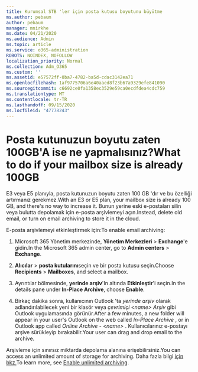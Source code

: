 ```yaml
---
title: Kurumsal STB 'ler için posta kutusu boyutunu büyütme
ms.author: pebaum
author: pebaum
manager: mnirkhe
ms.date: 04/21/2020
ms.audience: Admin
ms.topic: article
ms.service: o365-administration
ROBOTS: NOINDEX, NOFOLLOW
localization_priority: Normal
ms.collection: Adm_O365
ms.custom: ''
ms.assetid: e57572ff-0ba7-4782-ba5d-cdac3142ea71
ms.openlocfilehash: 1af9775706a6e40aaed8f23b67a9329efe841090
ms.sourcegitcommit: c6692ce0fa1358ec3529e59ca0ecdfdea4cdc759
ms.translationtype: MT
ms.contentlocale: tr-TR
ms.lasthandoff: 09/15/2020
ms.locfileid: "47778243"
---
```

# <a name="what-to-do-if-your-mailbox-size-is-already-100gb"></a><span data-ttu-id="8918c-102">Posta kutunuzun boyutu zaten 100GB'A ise ne yapmalısınız?</span><span class="sxs-lookup"><span data-stu-id="8918c-102">What to do if your mailbox size is already 100GB</span></span>

<span data-ttu-id="8918c-103">E3 veya E5 planıyla, posta kutunuzun boyutu zaten 100 GB 'dır ve bu özelliği artırmanız gerekmez.</span><span class="sxs-lookup"><span data-stu-id="8918c-103">With an E3 or E5 plan, your mailbox size is already 100 GB, and there's no way to increase it.</span></span> <span data-ttu-id="8918c-104">Bunun yerine eski e-postaları silin veya bulutta depolamak için e-posta arşivlemeyi açın.</span><span class="sxs-lookup"><span data-stu-id="8918c-104">Instead, delete old email, or turn on email archiving to store it in the cloud.</span></span> 
  
<span data-ttu-id="8918c-105">E-posta arşivlemeyi etkinleştirmek için:</span><span class="sxs-lookup"><span data-stu-id="8918c-105">To enable email archiving:</span></span>
  
1. <span data-ttu-id="8918c-106">Microsoft 365 Yönetim merkezinde, **Yönetim Merkezleri** \> **Exchange**'e gidin.</span><span class="sxs-lookup"><span data-stu-id="8918c-106">In the Microsoft 365 admin center, go to **Admin centers** \> **Exchange**.</span></span> 
    
2. <span data-ttu-id="8918c-107">**Alıcılar** \> **posta kutularını**seçin ve bir posta kutusu seçin.</span><span class="sxs-lookup"><span data-stu-id="8918c-107">Choose **Recipients** \> **Mailboxes**, and select a mailbox.</span></span> 
    
3. <span data-ttu-id="8918c-108">Ayrıntılar bölmesinde, **yerinde arşiv**'In altında **Etkinleştir**'i seçin.</span><span class="sxs-lookup"><span data-stu-id="8918c-108">In the details pane under **In-Place Archive**, choose **Enable**.</span></span> 
    
4. <span data-ttu-id="8918c-109">Birkaç dakika sonra, kullanıcının Outlook 'ta *yerinde arşiv* olarak adlandırılabilecek yeni bir klasör veya *çevrimiçi \<name\> Arşiv* gibi Outlook uygulamasında görünür.</span><span class="sxs-lookup"><span data-stu-id="8918c-109">After a few minutes, a new folder will appear in your user's Outlook on the web called  *In-Place Archive*  , or in Outlook app called  *Online Archive - \<name\>*  .</span></span> <span data-ttu-id="8918c-110">Kullanıcılarınız e-postayı arşive sürükleyip bırakabilir.</span><span class="sxs-lookup"><span data-stu-id="8918c-110">Your user can drag and drop email to the archive.</span></span> 
    
<span data-ttu-id="8918c-111">Arşivleme için sınırsız miktarda depolama alanına erişebilirsiniz.</span><span class="sxs-lookup"><span data-stu-id="8918c-111">You can access an unlimited amount of storage for archiving.</span></span> <span data-ttu-id="8918c-112">Daha fazla bilgi [için bkz.](https://docs.microsoft.com/microsoft-365/compliance/enable-unlimited-archiving)</span><span class="sxs-lookup"><span data-stu-id="8918c-112">To learn more, see [Enable unlimited archiving](https://docs.microsoft.com/microsoft-365/compliance/enable-unlimited-archiving).</span></span>
  

